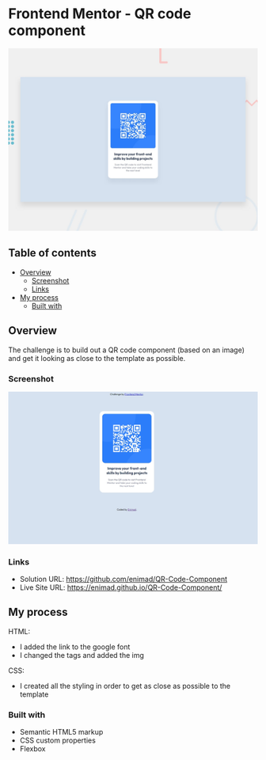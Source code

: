 # Frontend Mentor - QR code component

![Design preview for the QR code component coding challenge](./design/desktop-preview.jpg)

## Table of contents

- [Overview](#overview)
  - [Screenshot](#screenshot)
  - [Links](#links)
- [My process](#my-process)
  - [Built with](#built-with)

## Overview

The challenge is to build out a QR code component (based on an image) and get it looking as close to the template as possible.

### Screenshot

![](./screenshot.jpg)

### Links

- Solution URL: https://github.com/enimad/QR-Code-Component
- Live Site URL: https://enimad.github.io/QR-Code-Component/

## My process

HTML:
- I added the link to the google font
- I changed the tags and added the img

CSS:
- I created all the styling in order to get as close as possible to the template

### Built with

- Semantic HTML5 markup
- CSS custom properties
- Flexbox
